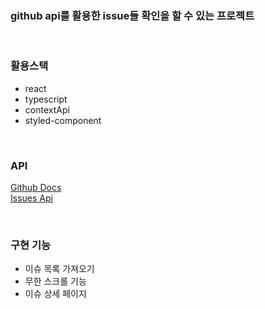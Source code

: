 ### github api를 활용한 issue들 확인을 할 수 있는 프로젝트

<br/>

### 활용스택

- react
- typescript
- contextApi
- styled-component

<br/>

### API

<a href='https://docs.github.com/en/rest'>Github Docs</a>
<br/>
<a href='https://docs.github.com/en/rest/issues/issues'>Issues Api</a>

<br/>

### 구현 기능

- 이슈 목록 가져오기
- 무한 스크롤 기능
- 이슈 상세 페이지
